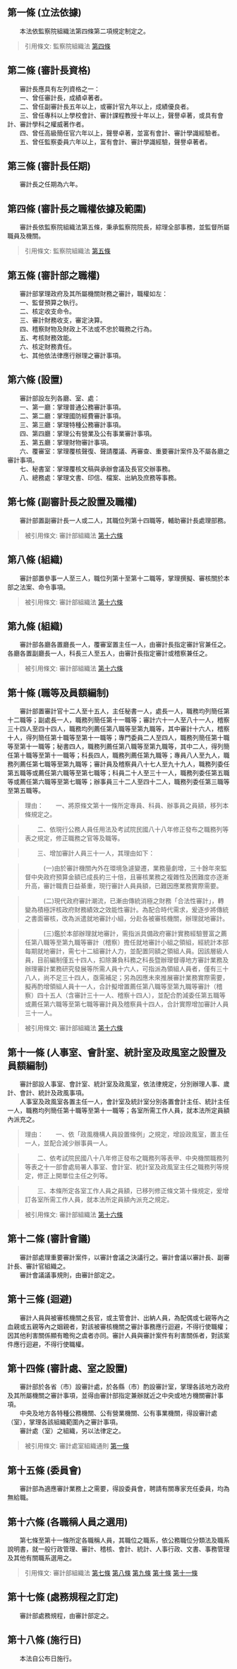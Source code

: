 第一條 (立法依據)
-----------------
　　本法依監察院組織法第四條第二項規定制定之。  
> 引用條文: 監察院組織法 [第四條](../../人事其他/組織編制/監察院組織法.md#第四條-審計部之職掌)



第二條 (審計長資格)
-------------------
　　審計長應具有左列資格之一：  
　　一、曾任審計長，成績卓著者。  
　　二、曾任副審計長五年以上，或審計官九年以上，成績優良者。  
　　三、曾任專科以上學校會計、審計課程教授十年以上，聲譽卓著，或具有會計、審計學科之權威著作者。  
　　四、曾任高級簡任官六年以上，聲譽卓著，並富有會計、審計學識經驗者。  
　　五、曾任監察委員六年以上，富有會計、審計學識經驗，聲譽卓著者。  


第三條 (審計長任期)
-------------------
　　審計長之任期為六年。  


第四條 (審計長之職權依據及範圍)
-------------------------------
　　審計長依監察院組織法第五條，秉承監察院院長，綜理全部事務，並監督所屬職員及機關。  
> 引用條文: 監察院組織法 [第五條](../../人事其他/組織編制/監察院組織法.md#第五條-審計長之職權)



第五條 (審計部之職權)
---------------------
　　審計部掌理政府及其所屬機關財務之審計，職權如左：  
　　一、監督預算之執行。  
　　二、核定收支命令。  
　　三、審計財務收支，審定決算。  
　　四、稽察財物及財政上不法或不忠於職務之行為。  
　　五、考核財務效能。  
　　六、核定財務責任。  
　　七、其他依法律應行辦理之審計事項。  


第六條 (設置)
-------------
　　審計部設左列各廳、室、處：  
　　一、第一廳：掌理普通公務審計事項。  
　　二、第二廳：掌理國防經費審計事項。  
　　三、第三廳：掌理特種公務審計事項。  
　　四、第四廳：掌理公有營業及公有事業審計事項。  
　　五、第五廳：掌理財物審計事項。  
　　六、覆審室：掌理覆核聲復、聲請覆議、再審查、重要審計案件及不屬各廳之審計事項。  
　　七、秘書室：掌理覆核文稿與承辦會議及長官交辦事務。  
　　八、總務處：掌理文書、印信、檔案、出納及庶務等事務。  


第七條 (副審計長之設置及職權)
-----------------------------
　　審計部置副審計長一人或二人，其職位列第十四職等，輔助審計長處理部務。  
> 被引用條文: 審計部組織法 [第十六條](../../人事其他/組織編制/審計部組織法.md#第十六條-各職稱人員之選用)



第八條 (組織)
-------------
　　審計部置參事一人至三人，職位列第十至第十二職等，掌理撰擬、審核關於本部之法案、命令事項。  
> 被引用條文: 審計部組織法 [第十六條](../../人事其他/組織編制/審計部組織法.md#第十六條-各職稱人員之選用)



第九條 (組織)
-------------
　　審計部各廳各置廳長一人，覆審室置主任一人，由審計長指定審計官兼任之。各廳各置副廳長一人，科長三人至五人，由審計長指定審計或稽察兼任之。  
> 被引用條文: 審計部組織法 [第十六條](../../人事其他/組織編制/審計部組織法.md#第十六條-各職稱人員之選用)



第十條 (職等及員額編制)
-----------------------
　　審計部置審計官十二人至十五人，主任秘書一人，處長一人，職務均列簡任第十二職等；副處長一人，職務列簡任第十一職等；審計六十一人至八十一人，稽察三十四人至四十四人，職務均列薦任第八職等至第九職等，其中審計十六人，稽察十人，得列簡任第十職等至第十一職等；專門委員二人至四人，職務列簡任第十職等至第十一職等；秘書四人，職務列薦任第八職等至第九職等，其中二人，得列簡任第十職等至第十一職等；科長四人，職務列薦任第九職等；專員八人至九人，職務列薦任第七職等至第九職等；審計員及稽察員八十七人至九十九人，職務列委任第五職等或薦任第六職等至第七職等；科員二十人至三十一人，職務列委任第五職等或薦任第六職等至第七職等；辦事員三十二人至四十二人，職務列委任第三職等至第五職等。  
> 理由：　　一、將原條文第十一條所定專員、科員、辦事員之員額，移列本條規定之。

> 　　二、依現行公務人員任用法及考試院民國八十八年修正發布之職務列等表之規定，修正職務之官等及職等。

> 　　三、增加審計人員三十一人，其理由如下：

> 　　　(一)由於審計機關內外在環境急遽變遷，業務量劇增，三十餘年來監督中央政府預算金額已成長約三十倍，且審核業務之複雜性及困難度亦逐漸升高，審計職責日益綦重，現行審計人員員額，已難因應業務實際需要。

> 　　　(二)現代政府審計潮流，已漸由傳統消極之財務「合法性審計」，轉變為積極評核政府財務績效之效能性審計。為配合時代需求，爰逐步將傳統之書面審核，改為派遣就地審計小組，分赴各被審核機關，辦理就地審計。

> 　　　(三)鑑於本部辦理就地審計，需指派具備政府審計實務經驗豐富之薦任第八職等至第九職等審計（稽察）擔任就地審計小組之領組，經統計本部每期就地審計，需七十二組審計人力，並配置同額之領組人員。因該層級人員，目前編制僅五十四人，扣除兼負科務之科長暨辦理督導地方審計業務及辦理審計業務研究發展等所需人員十六人，可指派為領組人員者，僅有三十八人，尚不足三十四人，亟需補足；另為因應未來推展審計業務實際需要，擬再酌增領組人員十一人，合計擬增置薦任第八職等至第九職等審計（稽察）四十五人（含審計三十一人、稽察十四人），並配合酌減委任第五職等或薦任第六職等至第七職等審計員及稽察員十四人，合計實際增加審計人員三十一人。

> 被引用條文: 審計部組織法 [第十六條](../../人事其他/組織編制/審計部組織法.md#第十六條-各職稱人員之選用)



第十一條 (人事室、會計室、統計室及政風室之設置及員額編制)
---------------------------------------------------------
　　審計部設人事室、會計室、統計室及政風室，依法律規定，分別辦理人事、歲計、會計、統計及政風事項。  
　　人事室及政風室各置主任一人，會計室及統計室分別各置會計主任、統計主任一人，職務均列簡任第十職等至第十一職等；各室所需工作人員，就本法所定員額內派充之。  
> 理由：　　一、依「政風機構人員設置條例」之規定，增設政風室，置主任一人，並配合減少辦事員一人。

> 　　二、依考試院民國八十八年修正發布之職務列等表甲、中央機關職務列等表之十一部會處局署人事室、會計室、統計室及政風室主任之職務列等規定，修正上開單位主任之列等。

> 　　三、本條所定各室工作人員之員額，已移列修正條文第十條規定，爰增訂各室所需工作人員，就本法所定員額內派充之規定。

> 被引用條文: 審計部組織法 [第十六條](../../人事其他/組織編制/審計部組織法.md#第十六條-各職稱人員之選用)



第十二條 (審計會議)
-------------------
　　審計部處理重要審計案件，以審計會議之決議行之。審計會議以審計長、副審計長、審計官組織之。  
　　審計會議議事規則，由審計部定之。  


第十三條 (迴避)
---------------
　　審計人員與被審核機關之長官，或主管會計、出納人員，為配偶或七親等內之血親或五親等內之姻親者，對該被審核機關之審計事務應行迴避，不得行使職權；因其他利害關係顯有瞻徇之虞者亦同。審計人員與審計案件有利害關係者，對該案件應行迴避，不得行使職權。  


第十四條 (審計處、室之設置)
---------------------------
　　審計部於各省（市）設審計處，於各縣（市）酌設審計室，掌理各該地方政府及其所屬機關之審計事項，並得由審計部指定兼辦就近之中央或地方機關審計事項。  
　　中央及地方各特種公務機關、公有營業機關、公有事業機關，得設審計處（室），掌理各該組織範圍內之審計事項。  
　　審計處（室）之組織，另以法律定之。  
> 被引用條文: 審計處室組織通則 [第一條](../../人事其他/組織編制/審計處室組織通則.md#第一條-立法依據)



第十五條 (委員會)
-----------------
　　審計部為適應審計業務上之需要，得設委員會，聘請有關專家充任委員，均為無給職。  


第十六條 (各職稱人員之選用)
---------------------------
　　第七條至第十一條所定各職稱人員，其職位之職系，依公務職位分類法及職系說明書，就一般行政管理、審計、稽核、會計、統計、人事行政、文書、事務管理及其他有關職系選用之。  
> 引用條文: 審計部組織法 [第七條](../../人事其他/組織編制/審計部組織法.md#第七條-副審計長之設置及職權) [第八條](../../人事其他/組織編制/審計部組織法.md#第八條-組織) [第九條](../../人事其他/組織編制/審計部組織法.md#第九條-組織) [第十條](../../人事其他/組織編制/審計部組織法.md#第十條-職等及員額編制) [第十一條](../../人事其他/組織編制/審計部組織法.md#第十一條-人事室、會計室、統計室及政風室之設置及員額編制)



第十七條 (處務規程之訂定)
-------------------------
　　審計部處務規程，由審計部定之。  


第十八條 (施行日)
-----------------
　　本法自公布日施行。
